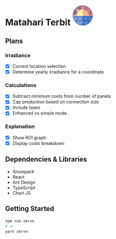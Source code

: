# Matahari Terbit ![image](src/assets/icons/logo-sunrise.svg)

## Plans

### Irradiance
 - [X] Current location selection
 - [X] Determine yearly irradiance for a coordinate

### Calculations
 - [X] Subtract minimum costs from number of panels
 - [x] Cap production based on connection size
 - [x] Include taxes
 - [x] Enhanced vs simple mode

### Explanation
 - [x] Show ROI graph
 - [x] Display costs breakdown

## Dependencies & Libraries
- Snowpack
- React
- Ant Design
- TypeScript
- Chart.JS

## Getting Started

```bash
npm run serve
# or
yarn serve
```
